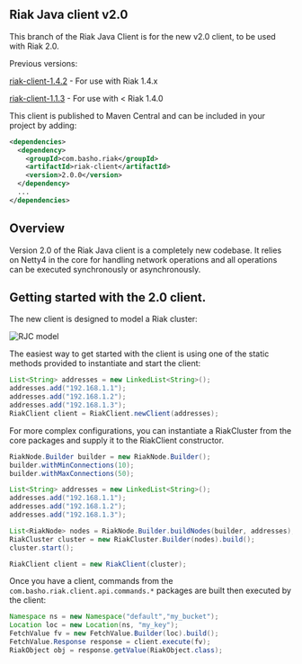 ## Riak Java client v2.0

This branch of the Riak Java Client is for the new v2.0 client, to be used with 
 Riak 2.0.

Previous versions:

[riak-client-1.4.2](https://github.com/basho/riak-java-client/tree/1.4.2) - For use with Riak 1.4.x

[riak-client-1.1.3](https://github.com/basho/riak-java-client/tree/1.1.3) - For use with < Riak 1.4.0

This client is published to Maven Central and can be included in your project by adding:

```xml
<dependencies>
  <dependency>
    <groupId>com.basho.riak</groupId>
    <artifactId>riak-client</artifactId>
    <version>2.0.0</version>
  </dependency>
  ...
</dependencies>
```

## Overview

Version 2.0 of the Riak Java client is a completely new codebase. It relies on 
Netty4 in the core for handling network operations and all operations can
be executed synchronously or asynchronously. 

## Getting started with the 2.0 client.

The new client is designed to model a Riak cluster:

![RJC model](http://brianroach.info/blog/wp-content/uploads/2013/10/RJC2.png)

The easiest way to get started with the client is using one of the static 
methods provided to instantiate and start the client:

```java
List<String> addresses = new LinkedList<String>();
addresses.add("192.168.1.1");
addresses.add("192.168.1.2");
addresses.add("192.168.1.3");
RiakClient client = RiakClient.newClient(addresses);
```

For more complex configurations, you can instantiate a RiakCluster from the 
core packages and supply it to the RiakClient constructor.

```java
RiakNode.Builder builder = new RiakNode.Builder();
builder.withMinConnections(10);
builder.withMaxConnections(50);

List<String> addresses = new LinkedList<String>();
addresses.add("192.168.1.1");
addresses.add("192.168.1.2");
addresses.add("192.168.1.3");

List<RiakNode> nodes = RiakNode.Builder.buildNodes(builder, addresses);
RiakCluster cluster = new RiakCluster.Builder(nodes).build();
cluster.start();

RiakClient client = new RiakClient(cluster);
```

Once you have a client, commands from the `com.basho.riak.client.api.commands.*` 
packages are built then executed by the client:

```java
Namespace ns = new Namespace("default","my_bucket");
Location loc = new Location(ns, "my_key");
FetchValue fv = new FetchValue.Builder(loc).build();
FetchValue.Response response = client.execute(fv);
RiakObject obj = response.getValue(RiakObject.class);
```


